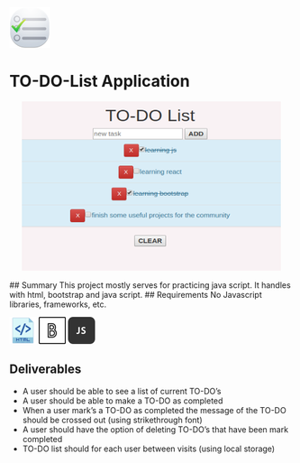 ![To-Do-List](https://github.com/benjaminheine/to_do_list/blob/master/todo_23068.png)
# TO-DO-List Application
<p align="center">
  <img width="460" height="300" src="https://github.com/benjaminheine/to_do_list/blob/master/todolist_screenshot.png">
</p>
## Summary
This project mostly serves for practicing java script. 
It handles with html, bootstrap and java script.
## Requirements
No Javascript libraries, frameworks, etc.

![To-Do-List](https://github.com/benjaminheine/to_do_list/blob/master/icon_html_256_30059.png) ![To-Do-List](https://github.com/benjaminheine/to_do_list/blob/master/mbribootstrap_99478%20(2).png) ![To-Do-List](https://github.com/benjaminheine/to_do_list/blob/master/js_3720.png)
## Deliverables
- A user should be able to see a list of current TO-DO’s
- A user should be able to make a TO-DO as completed
- When a user mark’s a TO-DO as completed the message of the TO-DO should be crossed out (using strikethrough font)
- A user should have the option of deleting TO-DO’s that have been mark completed
- TO-DO list should for each user between visits (using local storage)

